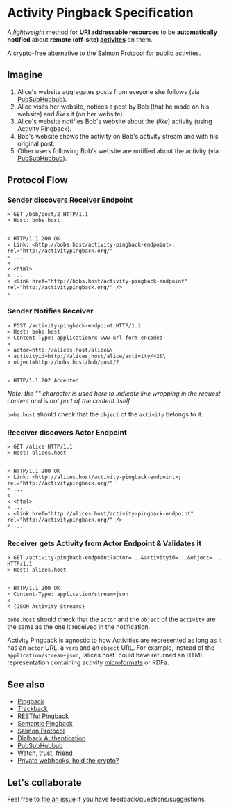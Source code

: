 # Activity Pingback Specification

A _lightweight_ method for __URI addressable resources__ to be __automatically notified__ about __remote (off-site) [activites](http://activitystrea.ms/)__ on them.

A crypto-free alternative to the [Salmon Protocol](http://www.salmon-protocol.org/) for public activites.

## Imagine

1. Alice's website aggregates posts from eveyone she follows (via [PubSubHubbub](https://code.google.com/p/pubsubhubbub/)).
2. Alice visits her website, notices a post by Bob (that he made on his website) and _likes_ it (on her website).
3. Alice's website notifies Bob's website about the (_like_) activity (using Activity Pingback).
4. Bob's website shows the activity on Bob's activity stream and with his original post.
5. Other users following Bob's website are notified about the activity (via [PubSubHubbub](https://code.google.com/p/pubsubhubbub/)).

## Protocol Flow

### Sender discovers Receiver Endpoint

```
> GET /bob/post/2 HTTP/1.1
> Host: bobs.host


< HTTP/1.1 200 OK
< Link: <http://bobs.host/activity-pingback-endpoint>; rel="http://activitypingback.org/"
< ...
<
< <html>
< ...
< <link href="http://bobs.host/activity-pingback-endpoint" rel="http://activitypingback.org/" />
< ...
```




### Sender Notifies Receiver

```
> POST /activity-pingback-endpoint HTTP/1.1
> Host: bobs.host
> Content-Type: application/x-www-url-form-encoded
>
> actor=http://alices.host/alice&\
> activityid=http://alices.host/alice/activity/42&\
> object=http://bobs.host/bob/post/2


< HTTP/1.1 202 Accepted
```

_Note: the "\" character is used here to indicate line wrapping in the request content and is not part of the content itself._

`bobs.host` should check that the `object` of the `activity` belongs to it.


### Receiver discovers Actor Endpoint

```
> GET /alice HTTP/1.1
> Host: alices.host


< HTTP/1.1 200 OK
< Link: <http://alices.host/activity-pingback-endpoint>; rel="http://activitypingback.org/"
< ...
<
< <html>
< ...
< <link href="http://alices.host/activity-pingback-endpoint" rel="http://activitypingback.org/" />
< ...
```

### Receiver gets Activity from Actor Endpoint & Validates it

```
> GET /activity-pingback-endpoint?actor=...&activityid=...&object=... HTTP/1.1
> Host: alices.host


< HTTP/1.1 200 OK
< Content-Type: application/stream+json
<
< {JSON Activity Streams}
```

`bobs.host` should check that the `actor` and the `object` of the `activity` are the same as the one it received in the notification.

Activity Pingback is agnostic to how Activities are represented as long as it has an `actor` URL, a `verb` and an `object` URL. For example, instead of the `application/stream+json`, 'alices.host` could have returned an HTML representation containing activity [microformats](http://microformats.org/wiki/activity-streams) or RDFa.


## See also

* [Pingback](http://www.hixie.ch/specs/pingback/pingback)
* [Trackback](http://archive.cweiske.de/trackback/trackback-1.2.html)
* [RESTful Pingback](http://www.w3.org/wiki/Pingback)
* [Semantic Pingback](http://aksw.org/projects/semanticpingback)
* [Salmon Protocol](http://salmon-protocol.googlecode.com/svn/trunk/draft-panzer-salmon-00.html)
* [Dialback Authentication](http://tools.ietf.org/html/draft-prodromou-dialback-00)
* [PubSubHubbub](https://code.google.com/p/pubsubhubbub/)
* [Watch, trust, friend](http://markpasc.typepad.com/blog/2011/03/watch-trust-friend.html)
* [Private webhooks, hold the crypto?](http://markpasc.typepad.com/blog/2011/04/private-webhooks-hold-the-crypto.html)

## Let's collaborate
Feel free to [file an issue](https://github.com/converspace/activity-pingback/issues) if you have feedback/questions/suggestions.